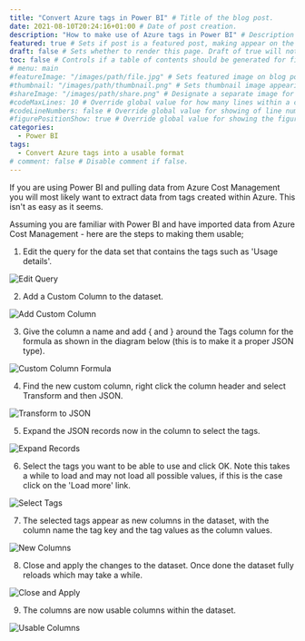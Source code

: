 ```yaml
---
title: "Convert Azure tags in Power BI" # Title of the blog post.
date: 2021-08-10T20:24:16+01:00 # Date of post creation.
description: "How to make use of Azure tags in Power BI" # Description used for search engine.
featured: true # Sets if post is a featured post, making appear on the home page side bar.
draft: false # Sets whether to render this page. Draft of true will not be rendered.
toc: false # Controls if a table of contents should be generated for first-level links automatically.
# menu: main
#featureImage: "/images/path/file.jpg" # Sets featured image on blog post.
#thumbnail: "/images/path/thumbnail.png" # Sets thumbnail image appearing inside card on homepage.
#shareImage: "/images/path/share.png" # Designate a separate image for social media sharing.
#codeMaxLines: 10 # Override global value for how many lines within a code block before auto-collapsing.
#codeLineNumbers: false # Override global value for showing of line numbers within code block.
#figurePositionShow: true # Override global value for showing the figure label.
categories:
  - Power BI
tags:
  - Convert Azure tags into a usable format
# comment: false # Disable comment if false.
---
```

If you are using Power BI and pulling data from Azure Cost Management you will most likely want to extract data from tags created within Azure. This isn't as easy as it seems.

Assuming you are familiar with Power BI and have imported data from Azure Cost Management  - here are the steps to making them usable;

1. Edit the query for the data set that contains the tags such as 'Usage details'.

![Edit Query](/images/power_bi/Edit_Query.PNG)

2. Add a Custom Column to the dataset.

![Add Custom Column](/images/power_bi/Add_Custom_Column.PNG)

3. Give the column a name and add { and } around the Tags column for the formula as shown in the diagram below (this is to make it a proper JSON type).

![Custom Column Formula](/images/power_bi/Custom_Column_Formula.PNG)

4. Find the new custom column, right click the column header and select Transform and then JSON.

![Transform to JSON](/images/power_bi/Transform.PNG)

5. Expand the JSON records now in the column to select the tags.

![Expand Records](/images/power_bi/Expand_Record.PNG)

6. Select the tags you want to be able to use and click OK. Note this takes a while to load and may not load all possible values, if this is the case click on the 'Load more' link.

![Select Tags](/images/power_bi/Select_Tags.PNG)

7. The selected tags appear as new columns in the dataset, with the column name the tag key and the tag values as the column values.

![New Columns](/images/power_bi/New_Columns.PNG)

8. Close and apply the changes to the dataset. Once done the dataset fully reloads which may take a while.

![Close and Apply](/images/power_bi/Close_and_Apply.PNG)

9. The columns are now usable columns within the dataset.

![Usable Columns](/images/power_bi/Usable_Columns.PNG)

